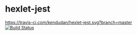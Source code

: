 # hexlet-jest
https://travis-ci.com/kendudan/hexlet-jest.svg?branch=master
[![Build Status](https://travis-ci.com/kendudan/hexlet-jest.svg?branch=master)](https://travis-ci.com/kendudan/hexlet-jest)
